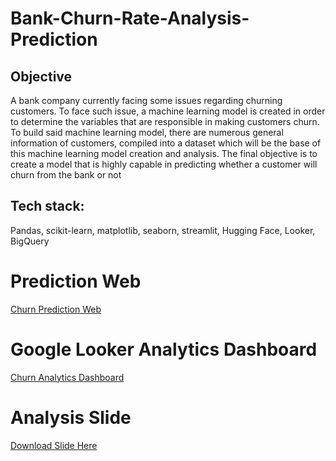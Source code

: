 # **Bank-Churn-Rate-Analysis-Prediction**
## **Objective**
A bank company currently facing some issues regarding churning customers. To face such issue, a machine learning model is created in order to determine the variables that are responsible in making customers churn. To build said machine learning model, there are numerous general information of customers, compiled into a dataset which will be the base of this machine learning model creation and analysis. The final objective is to create a model that is highly capable in predicting whether a customer will churn from the bank or not

## **Tech stack**: 
Pandas, scikit-learn, matplotlib, seaborn, streamlit, Hugging Face, Looker, BigQuery

# **Prediction Web**
[Churn Prediction Web](https://huggingface.co/spaces/hammammahdy/bank_customers_churn_prediction)

# **Google Looker Analytics Dashboard**
[Churn Analytics Dashboard](https://lookerstudio.google.com/reporting/fda9f4ee-7b07-4d62-a910-de031a2211e6)

# **Analysis Slide**
[Download Slide Here]((https://docs.google.com/presentation/d/16IsHyTlZeHITvP_m_WnhH-w6HvIiv-zH1C1KbYPu_0o/edit?usp=sharing)https://docs.google.com/presentation/d/16IsHyTlZeHITvP_m_WnhH-w6HvIiv-zH1C1KbYPu_0o/edit?usp=sharing)
